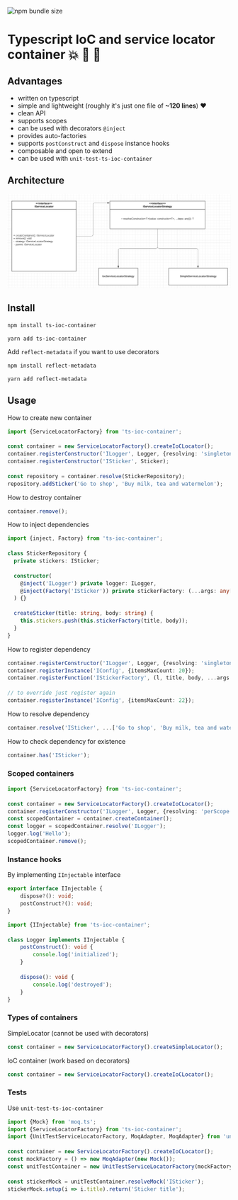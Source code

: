 ![npm bundle size](https://img.shields.io/bundlephobia/minzip/ts-ioc-container)

# Typescript IoC and service locator container :boom: :100: :green_heart:

## Advantages
- written on typescript
- simple and lightweight (roughly it's just one file of **~120 lines**) :heart:
- clean API
- supports scopes
- can be used with decorators `@inject`
- provides auto-factories
- supports `postConstruct` and `dispose` instance hooks
- composable and open to extend
- can be used with `unit-test-ts-ioc-container`

## Architecture
![image info](./diagram.png)

## Install
```shell script
npm install ts-ioc-container
```
```shell script
yarn add ts-ioc-container
```
Add `reflect-metadata` if you want to use decorators
```shell script
npm install reflect-metadata
```
```shell script
yarn add reflect-metadata
```

## Usage
How to create new container
```typescript
import {ServiceLocatorFactory} from 'ts-ioc-container';

const container = new ServiceLocatorFactory().createIoCLocator();
container.registerConstructor('ILogger', Logger, {resolving: 'singleton'});
container.registerConstructor('ISticker', Sticker);

const repository = container.resolve(StickerRepository);
repository.addSticker('Go to shop', 'Buy milk, tea and watermelon');
```
How to destroy container
```typescript
container.remove();
```
How to inject dependencies
```typescript
import {inject, Factory} from 'ts-ioc-container';

class StickerRepository {
  private stickers: ISticker;

  constructor(
    @inject('ILogger') private logger: ILogger,
    @inject(Factory('ISticker')) private stickerFactory: (...args: any[]) => ISticker, // auto-factory (no need to register it)
  ) {}

  createSticker(title: string, body: string) {
    this.stickers.push(this.stickerFactory(title, body));
  }
}
```
How to register dependency
```typescript
container.registerConstructor('ILogger', Logger, {resolving: 'singleton'});
container.registerInstance('IConfig', {itemsMaxCount: 20});
container.registerFunction('IStickerFactory', (l, title, body, ...args: any[]) => l.resolve('ISticker', title, body, ...args));

// to override just register again
container.registerInstance('IConfig', {itemsMaxCount: 22});
```
How to resolve dependency
```typescript
container.resolve('ISticker', ...['Go to shop', 'Buy milk, tea and watermelon'])
```
How to check dependency for existence
```typescript
container.has('ISticker');
```

### Scoped containers
```typescript
import {ServiceLocatorFactory} from 'ts-ioc-container';

const container = new ServiceLocatorFactory().createIoCLocator();
container.registerConstructor('ILogger', Logger, {resolving: 'perScope'});
const scopedContainer = container.createContainer();
const logger = scopedContainer.resolve('ILogger');
logger.log('Hello');
scopedContainer.remove();
```

### Instance hooks
By implementing `IInjectable` interface
```typescript
export interface IInjectable {
    dispose?(): void;
    postConstruct?(): void;
}
```
```typescript
import {IInjectable} from 'ts-ioc-container';

class Logger implements IInjectable {
    postConstruct(): void {
        console.log('initialized');
    }

    dispose(): void {
        console.log('destroyed');
    }
}
```

### Types of containers
SimpleLocator (cannot be used with decorators)
```typescript
const container = new ServiceLocatorFactory().createSimpleLocator();
```
IoC container (work based on decorators)
```typescript
const container = new ServiceLocatorFactory().createIoCLocator();
```

### Tests
Use `unit-test-ts-ioc-container`
```typescript
import {Mock} from 'moq.ts';
import {ServiceLocatorFactory} from 'ts-ioc-container';
import {UnitTestServiceLocatorFactory, MoqAdapter, MoqAdapter} from 'unit-test-ts-ioc-container';

const container = new ServiceLocatorFactory().createIoCLocator();
const mockFactory = () => new MoqAdapter(new Mock());
const unitTestContainer = new UnitTestServiceLocatorFactory(mockFactory).create(container);

const stickerMock = unitTestContainer.resolveMock('ISticker');
stickerMock.setup(i => i.title).return('Sticker title');
```
